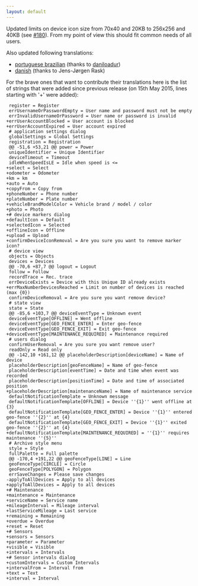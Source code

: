 ```yaml
---
layout: default
---
```


Updated limits on device icon size from 70x40 and 20KB to 256x256 and 40KB (see [#180](https://github.com/vitalidze/traccar-web/issues/180)). From my point of view this should fit common needs of all users.

Also updated following translations:

* [portuguese brazilian](/features/portuguese-brazilian.html) (thanks to [daniloadur](https://github.com/daniloadur))
* [danish](/features/danish.html) (thanks to Jens-Jørgen Rask)

For the brave ones that want to contribute their translations here is the list of strings that were added since previous release (on 15th May 2015, lines starting with '+' were added):

     register = Register
     errUsernameOrPasswordEmpty = User name and password must not be empty
     errInvalidUsernameOrPassword = User name or password is invalid
    +errUserAccountBlocked = User account is blocked
    +errUserAccountExpired = User account expired
     # application settings dialog
     globalSettings = Global Settings
     registration = Registration
     @@ -51,6 +53,21 @@ power = Power
     uniqueIdentifier = Unique Identifier
     deviceTimeout = Timeout
     idleWhenSpeedIsLE = Idle when speed is <=
    +select = Select
    +odometer = Odometer
    +km = km
    +auto = Auto
    +copyFrom = Copy from
    +phoneNumber = Phone number
    +plateNumber = Plate number
    +vehicleBrandModelColor = Vehicle brand / model / color
    +photo = Photo
    +# device markers dialog
    +defaultIcon = Default
    +selectedIcon = Selected
    +offlineIcon = Offline
    +upload = Upload
    +confirmDeviceIconRemoval = Are you sure you want to remove marker icon?
     # device view
     objects = Objects
     devices = Devices
     @@ -70,6 +87,7 @@ logout = Logout
     follow = Follow
     recordTrace = Rec. trace
     errDeviceExists = Device with this Unique ID already exists
    +errMaxNumberDevicesReached = Limit on number of devices is reached (max {0})
     confirmDeviceRemoval = Are you sure you want remove device?
     # state view
     state = State
     @@ -85,6 +103,7 @@ deviceEventType = Unknown event
     deviceEventType[OFFLINE] = Went offline
     deviceEventType[GEO_FENCE_ENTER] = Enter geo-fence
     deviceEventType[GEO_FENCE_EXIT] = Exit geo-fence
    +deviceEventType[MAINTENANCE_REQUIRED] = Maintenance required
     # users dialog
     confirmUserRemoval = Are you sure you want remove user?
     readOnly = Read only
     @@ -142,10 +161,12 @@ placeholderDescription[deviceName] = Name of device
     placeholderDescription[geoFenceName] = Name of geo-fence
     placeholderDescription[eventTime] = Date and time when event was recorded
     placeholderDescription[positionTime] = Date and time of associated position
    +placeholderDescription[maintenanceName] = Name of maintenance service
     defaultNotificationTemplate = Unknown message
     defaultNotificationTemplate[OFFLINE] = Device ''{1}'' went offline at {3}
     defaultNotificationTemplate[GEO_FENCE_ENTER] = Device ''{1}'' entered geo-fence ''{2}'' at {4}
     defaultNotificationTemplate[GEO_FENCE_EXIT] = Device ''{1}'' exited geo-fence ''{2}'' at {4}
    +defaultNotificationTemplate[MAINTENANCE_REQUIRED] = ''{1}'' requires maintenance ''{5}''
     # Archive style menu
     style = Style
     fullPalette = Full palette
     @@ -170,4 +191,22 @@ geoFenceType[LINE] = Line
     geoFenceType[CIRCLE] = Circle
     geoFenceType[POLYGON] = Polygon
     errSaveChanges = Please save changes
    -applyToAllDevices = Apply to all devices 
    +applyToAllDevices = Apply to all devices
    +# Maintenance
    +maintenance = Maintenance
    +serviceName = Service name
    +mileageInterval = Mileage interval
    +lastServiceMileage = Last service
    +remaining = Remaining
    +overdue = Overdue
    +reset = Reset
    +# Sensors
    +sensors = Sensors
    +parameter = Parameter
    +visible = Visible
    +intervals = Intervals
    +# Sensor intervals dialog
    +customIntervals = Custom Intervals
    +intervalFrom = Interval from
    +text = Text
    +interval = Interval 
